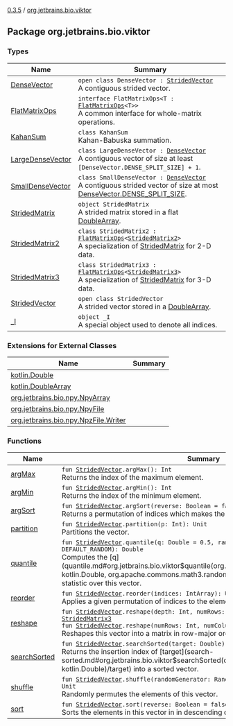 [0.3.5](../index.md) / [org.jetbrains.bio.viktor](.)

## Package org.jetbrains.bio.viktor

### Types

| Name | Summary |
|---|---|
| [DenseVector](-dense-vector/index.md) | `open class DenseVector : `[`StridedVector`](-strided-vector/index.md)<br>A contiguous strided vector. |
| [FlatMatrixOps](-flat-matrix-ops/index.md) | `interface FlatMatrixOps<T : `[`FlatMatrixOps`](-flat-matrix-ops/index.md)`<T>>`<br>A common interface for whole-matrix operations. |
| [KahanSum](-kahan-sum/index.md) | `class KahanSum`<br>Kahan-Babuska summation. |
| [LargeDenseVector](-large-dense-vector/index.md) | `class LargeDenseVector : `[`DenseVector`](-dense-vector/index.md)<br>A contiguous vector of size at least `[DenseVector.DENSE_SPLIT_SIZE] + 1`. |
| [SmallDenseVector](-small-dense-vector/index.md) | `class SmallDenseVector : `[`DenseVector`](-dense-vector/index.md)<br>A contiguous strided vector of size at most [DenseVector.DENSE_SPLIT_SIZE](-dense-vector/-d-e-n-s-e_-s-p-l-i-t_-s-i-z-e.md). |
| [StridedMatrix](-strided-matrix/index.md) | `object StridedMatrix`<br>A strided matrix stored in a flat [DoubleArray](#). |
| [StridedMatrix2](-strided-matrix2/index.md) | `class StridedMatrix2 : `[`FlatMatrixOps`](-flat-matrix-ops/index.md)`<`[`StridedMatrix2`](-strided-matrix2/index.md)`>`<br>A specialization of [StridedMatrix](-strided-matrix/index.md) for 2-D data. |
| [StridedMatrix3](-strided-matrix3/index.md) | `class StridedMatrix3 : `[`FlatMatrixOps`](-flat-matrix-ops/index.md)`<`[`StridedMatrix3`](-strided-matrix3/index.md)`>`<br>A specialization of [StridedMatrix](-strided-matrix/index.md) for 3-D data. |
| [StridedVector](-strided-vector/index.md) | `open class StridedVector`<br>A strided vector stored in a [DoubleArray](#). |
| [_I](_-i.md) | `object _I`<br>A special object used to denote all indices. |

### Extensions for External Classes

| Name | Summary |
|---|---|
| [kotlin.Double](kotlin.-double/index.md) |  |
| [kotlin.DoubleArray](kotlin.-double-array/index.md) |  |
| [org.jetbrains.bio.npy.NpyArray](org.jetbrains.bio.npy.-npy-array/index.md) |  |
| [org.jetbrains.bio.npy.NpyFile](org.jetbrains.bio.npy.-npy-file/index.md) |  |
| [org.jetbrains.bio.npy.NpzFile.Writer](org.jetbrains.bio.npy.-npz-file.-writer/index.md) |  |

### Functions

| Name | Summary |
|---|---|
| [argMax](arg-max.md) | `fun `[`StridedVector`](-strided-vector/index.md)`.argMax(): Int`<br>Returns the index of the maximum element. |
| [argMin](arg-min.md) | `fun `[`StridedVector`](-strided-vector/index.md)`.argMin(): Int`<br>Returns the index of the minimum element. |
| [argSort](arg-sort.md) | `fun `[`StridedVector`](-strided-vector/index.md)`.argSort(reverse: Boolean = false): IntArray`<br>Returns a permutation of indices which makes the vector sorted. |
| [partition](partition.md) | `fun `[`StridedVector`](-strided-vector/index.md)`.partition(p: Int): Unit`<br>Partitions the vector. |
| [quantile](quantile.md) | `fun `[`StridedVector`](-strided-vector/index.md)`.quantile(q: Double = 0.5, randomGenerator: RandomGenerator = DEFAULT_RANDOM): Double`<br>Computes the [q](quantile.md#org.jetbrains.bio.viktor$quantile(org.jetbrains.bio.viktor.StridedVector, kotlin.Double, org.apache.commons.math3.random.RandomGenerator)/q)-th order statistic over this vector. |
| [reorder](reorder.md) | `fun `[`StridedVector`](-strided-vector/index.md)`.reorder(indices: IntArray): Unit`<br>Applies a given permutation of indices to the elements in the vector. |
| [reshape](reshape.md) | `fun `[`StridedVector`](-strided-vector/index.md)`.reshape(depth: Int, numRows: Int, numColumns: Int): `[`StridedMatrix3`](-strided-matrix3/index.md)<br>`fun `[`StridedVector`](-strided-vector/index.md)`.reshape(numRows: Int, numColumns: Int): `[`StridedMatrix2`](-strided-matrix2/index.md)<br>Reshapes this vector into a matrix in row-major order. |
| [searchSorted](search-sorted.md) | `fun `[`StridedVector`](-strided-vector/index.md)`.searchSorted(target: Double): Int`<br>Returns the insertion index of [target](search-sorted.md#org.jetbrains.bio.viktor$searchSorted(org.jetbrains.bio.viktor.StridedVector, kotlin.Double)/target) into a sorted vector. |
| [shuffle](shuffle.md) | `fun `[`StridedVector`](-strided-vector/index.md)`.shuffle(randomGenerator: RandomGenerator = DEFAULT_RANDOM): Unit`<br>Randomly permutes the elements of this vector. |
| [sort](sort.md) | `fun `[`StridedVector`](-strided-vector/index.md)`.sort(reverse: Boolean = false): Unit`<br>Sorts the elements in this vector in in descending order. |
